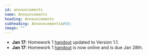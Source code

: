 ```yaml
---
id: announcements
name: Announcements
heading: Announcements
subheading: Announcements&#58;
image: ""
---
```



 - **Jan 17**: Homework 1 [handout](assets/assignments/HW01.pdf) updated to Version 1.1.
 - **Jan 17**: Homework 1 [handout](assets/assignments/HW01.pdf) is now online and is due Jan 28th.
